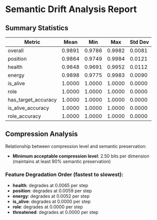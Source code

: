 # Semantic Drift Analysis Report

## Summary Statistics

| Metric | Mean | Min | Max | Std Dev |
|--------|------|-----|-----|--------|
| overall | 0.9891 | 0.9786 | 0.9982 | 0.0081 |
| position | 0.9864 | 0.9749 | 0.9984 | 0.0121 |
| health | 0.9848 | 0.9691 | 0.9952 | 0.0112 |
| energy | 0.9898 | 0.9775 | 0.9983 | 0.0090 |
| is_alive | 1.0000 | 1.0000 | 1.0000 | 0.0000 |
| role | 1.0000 | 1.0000 | 1.0000 | 0.0000 |
| has_target_accuracy | 1.0000 | 1.0000 | 1.0000 | 0.0000 |
| is_alive_accuracy | 1.0000 | 1.0000 | 1.0000 | 0.0000 |
| role_accuracy | 1.0000 | 1.0000 | 1.0000 | 0.0000 |

## Compression Analysis

Relationship between compression level and semantic preservation:

- **Minimum acceptable compression level**: 2.50 bits per dimension
  (maintains at least 90% semantic preservation)

### Feature Degradation Order (fastest to slowest):

- **health**: degrades at 0.0065 per step
- **position**: degrades at 0.0059 per step
- **energy**: degrades at 0.0052 per step
- **is_alive**: degrades at 0.0000 per step
- **role**: degrades at 0.0000 per step
- **threatened**: degrades at 0.0000 per step
